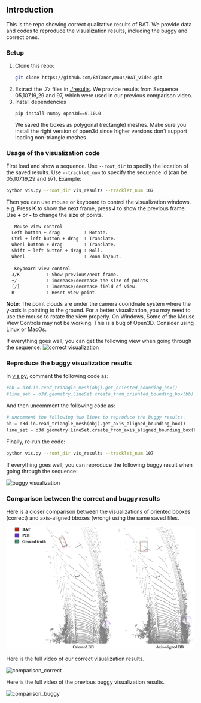 
## Introduction
This is the repo showing correct qualitative results of BAT. We provide data and codes to reproduce the visualization results, including the buggy and correct ones.

### Setup
1. Clone this repo:
    ```bash
    git clone https://github.com/BATanonymous/BAT_video.git
    ```
2. Extract the .7z files in [./results](./results). We provide results from Sequence 05,107,19,29 and 97, which were used in our previous comparison video.
3. Install dependencies
    ```
    pip install numpy open3d==0.10.0
    ```
    We saved the boxes as polygonal (rectangle) meshes. Make sure you install the right version of open3d since higher versions don't support loading non-triangle meshes. 


### Usage of the visualization code
First load and show a sequence. Use `--root_dir` to specify the location of the saved results. Use `--tracklet_num` to specify the sequence id (can be 05,107,19,29 and 97). Example:
```bash a
python vis.py --root_dir vis_results --tracklet_num 107
```
Then you can use mouse or keyboard to control the visualization windows. e.g. Press **K** to show the next frame, press **J** to show the previous frame. Use **+** or **-** to change the size of points.
```
-- Mouse view control --
  Left button + drag         : Rotate.
  Ctrl + left button + drag  : Translate.
  Wheel button + drag        : Translate.
  Shift + left button + drag : Roll.
  Wheel                      : Zoom in/out.

-- Keyboard view control --
  J/K          : Show previous/next frame.
  +/-          : increase/decrease the size of points
  [/]          : Increase/decrease field of view.
  R            : Reset view point.
```
**Note**: The point clouds are under the camera cooridnate system where the y-axis is pointing to the ground. For a better visualization, you may need to use the mouse to rotate the view properly.
On Windows, Some of the Mouse View Controls may not be working. This is a bug of Open3D. Consider using Linux or MacOs.

If everything goes well, you can get the following view when going through the sequence:
<img src="./correct.gif" alt="correct visualization"/>

### Reproduce the buggy visualization results
In [vis.py](./vis.py#L59), comment the following code as:
```python
#bb = o3d.io.read_triangle_mesh(obj).get_oriented_bounding_box()
#line_set = o3d.geometry.LineSet.create_from_oriented_bounding_box(bb)
```
And then uncomment the following code as:
```python
# uncomment the following two lines to reproduce the buggy results.
bb = o3d.io.read_triangle_mesh(obj).get_axis_aligned_bounding_box()
line_set = o3d.geometry.LineSet.create_from_axis_aligned_bounding_box(bb)
```
Finally, re-run the code:
```bash
python vis.py --root_dir vis_results --tracklet_num 107
```
If everything goes well, you can reproduce the following buggy result when going through the sequence:

<img src="./buggy.gif" alt="buggy visualization"/>


### Comparison between the correct and buggy results

Here is a closer comparison between the visualizations of oriented bboxes (correct) and axis-aligned bboxes (wrong) using the same saved files. 

<img src="./comparison.png" alt="comparison" width=640px/>

Here is the full video of our correct visualization results.

<img src="./comparison_vid_correct.gif" alt="comparison_correct" width=640px/>

Here is the full video of the previous buggy visualization results.

<img src="./comparison_vid_buggy.gif" alt="comparison_buggy" width=640px/>
